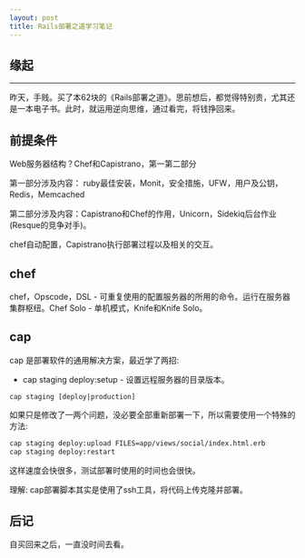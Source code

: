 ```yaml
---
layout: post
title: Rails部署之道学习笔记
---
```


## 缘起
----

昨天，手贱。买了本62块的《Rails部署之道》。思前想后，都觉得特别贵，尤其还是一本电子书。此时，就运用逆向思维，通过看完，将钱挣回来。

## 前提条件

Web服务器结构？Chef和Capistrano，第一第二部分

第一部分涉及内容： ruby最佳安装，Monit，安全措施，UFW，用户及公钥，Redis，Memcached

第二部分涉及内容：Capistrano和Chef的作用，Unicorn，Sidekiq后台作业(Resque的竞争对手)。

chef自动配置，Capistrano执行部署过程以及相关的交互。

## chef

chef，Opscode，DSL - 可重复使用的配置服务器的所用的命令。运行在服务器集群枢纽。Chef Solo - 单机模式，Knife和Knife Solo。

## cap 

cap 是部署软件的通用解决方案，最近学了两招: 

* cap staging deploy:setup - 设置远程服务器的目录版本。

```
cap staging [deploy|production]
```

如果只是修改了一两个问题，没必要全部重新部署一下，所以需要使用一个特殊的方法: 

```sh
cap staging deploy:upload FILES=app/views/social/index.html.erb
cap staging deploy:restart
```

这样速度会快很多，测试部署时使用的时间也会很快。

理解: cap部署脚本其实是使用了ssh工具，将代码上传克隆并部署。

## 后记

自买回来之后，一直没时间去看。
